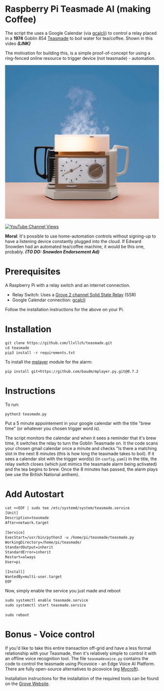 
# Raspberry Pi Teasmade AI (making Coffee)

The script the uses a Google Calendar (via [gcalcli](https://github.com/insanum/gcalcli)) to control a relay placed in a **1974** Goblin 854 [Teasmade](https://www.youtube.com/watch?v=WTlVVQV0Uug) to boil  water for tea/coffee. Shown in this video ***(LINK)***

The motivation for building this, is a simple proof-of-concept for using a ring-fenced online resource to trigger device (not teasmade) - automation.

![Action Shot](/images/Goblin854.png)

[![YouTube Channel Views](https://img.shields.io/youtube/channel/views/UCz5BOU9J9pB_O0B8-rDjCWQ?label=YouTube&style=social)](https://www.youtube.com/channel/UCz5BOU9J9pB_O0B8-rDjCWQ)

**Moral**: It's possible to use home-automation controls without signing-up to have a listening device constantly plugged into the cloud. If Edward Snowden had an automated tea/coffee machine, it would be this one, probably. ***(TO DO: Snowden Endorsement Ad)***

# Prerequisites

A Raspberry Pi with a relay switch and an internet connection.

- Relay Switch: Uses a [Grove 2 channel Solid State Relay](https://wiki.seeedstudio.com/Grove-2-Channel_Solid_State_Relay/) (SSR)
- Google Calendar connection: [gcalcli](https://github.com/insanum/gcalcli)

Follow the installation instructions for the above on your Pi.

# Installation

```
git clone https://github.com/llvllch/teasmade.git
cd teasmade
pip3 install -r requirements.txt
```
To install the [mplayer](https://github.com/baudm/mplayer.py) module for the alarm:

```
pip install git+https://github.com/baudm/mplayer.py.git@0.7.2 
```

# Instructions

To run:
```
python3 teasmade.py
```
Put a 5 minute appointement in your google calendar with the title "brew time" (or whatever you chosen trigger word is). 

The script monitors the calendar and when it sees a reminder that it's brew time, it switches the relay to turn the Goblin Teasmade on. It the code scans your chosen gmail calendar once a minute and checks "Is there a matching slot in the next 8 minutes (this is how long the teasmade takes to boil). If it sees a calendar slot with the trigger word(s) (in `config.yaml`) in the title, the relay switch closes (which just mimics the teasmade alarm being activated) and the tea begins to brew. Once the 8 minutes has passed, the alarm plays (we use the British National anthem).

# Add Autostart

```
cat <<EOF | sudo tee /etc/systemd/system/teasmade.service
[Unit]
Description=teasmade
After=network.target

[Service]
ExecStart=/usr/bin/python3 -u /home/pi/teasmade/teasmade.py
WorkingDirectory=/home/pi/teasmade/
StandardOutput=inherit
StandardError=inherit
Restart=always
User=pi

[Install]
WantedBy=multi-user.target
EOF
```

Now, simply enable the service you just made and reboot

```
sudo systemctl enable teasmade.service
sudo systemctl start teasmade.service

sudo reboot
```

# Bonus - Voice control

If you'd like to take this entire transaction off-grid and have a less formal relationship with your Teasmade, then it's relatively simple to control it with an offline voice recognition tool. The file `teasmadevoice.py` contains the code to control the teasmade using Picovoice - an Edge Voice AI Platform. There are fully open-source alternatives to picovoice (eg [Mycroft](https://github.com/MycroftAI)).

Installation instructions for the installation of the required tools can be found on the [Grove Website](https://wiki.seeedstudio.com/ReSpeaker_2_Mics_Pi_HAT_Raspberry/).


